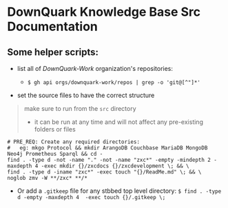 # DownQuark Knowledge Base Src Documentation

## Some helper scripts:
- list all of _DownQuark-Work_ organization's repositories:
  - `$ gh api orgs/downquark-work/repos | grep -o 'git@[^"]*'`

- set the source files to have the correct structure
> make sure to run from the `src` directory
> - it can be run at any time and will not affect any pre-existing folders or files
```
# PRE_REQ: Create any required directories:
#   eg: mkgo Protocol && mkdir ArangoDB Couchbase MariaDB MongoDB Neo4j Prometheus Sparql && cd -
find . -type d -not -name "." -not -name "zxc*" -empty -mindepth 2 -maxdepth 4 -exec mkdir {}/zxcdocs {}/zxcdevelopment \; && \
find . -type d -iname "zxc*" -exec touch "{}/ReadMe.md" \; && \
noglob zmv -W **/zxc* **/*
```
- Or add a `.gitkeep` file for any stbbed top level directory:
  `$ find . -type d -empty -maxdepth 4  -exec touch {}/.gitkeep \;`